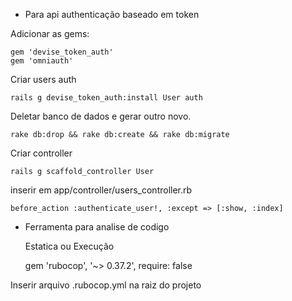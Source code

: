 - Para api authenticação baseado em token

Adicionar as gems:

    gem 'devise_token_auth'
    gem 'omniauth'

Criar users auth

    rails g devise_token_auth:install User auth

Deletar banco de dados e gerar outro novo.

    rake db:drop && rake db:create && rake db:migrate

Criar controller

    rails g scaffold_controller User

inserir em app/controller/users_controller.rb

    before_action :authenticate_user!, :except => [:show, :index]
    
- Ferramenta para analise de codigo

  Estatica ou Execução

    gem 'rubocop', '~> 0.37.2', require: false
 
 Inserir arquivo .rubocop.yml na raiz do projeto
